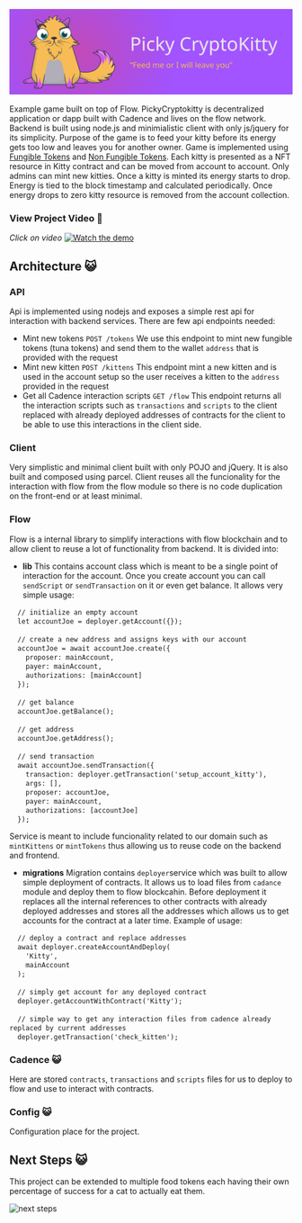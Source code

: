![Picky CryptoKitty](./banner.svg "Picky CryptoKitty")

Example game built on top of Flow. PickyCryptokitty is decentralized application or dapp built with Cadence and lives on the flow network. Backend is built using node.js and minimialistic client with only js/jquery for its simplicity. Purpose of the game is to feed your kitty before its energy gets too low and leaves you for another owner. Game is implemented using [Fungible Tokens](https://docs.onflow.org/core-contracts/fungible-token/) and [Non Fungible Tokens](https://docs.onflow.org/core-contracts/non-fungible-token/). Each kitty is presented as a NFT resource in Kitty contract and can be moved from account to account. Only admins can mint new kitties. Once a kitty is minted its energy starts to drop. Energy is tied to the block timestamp and calculated periodically. Once energy drops to zero kitty resource is removed from the account collection.


### View Project Video :tada:
*Click on video*
[![Watch the demo](https://i.vimeocdn.com/video/1049645083_620.jpg)](https://player.vimeo.com/video/507129273)


## Architecture :smiley_cat:

### API
Api is implemented using nodejs and exposes a simple rest api for interaction with backend services. There are few api endpoints needed:
* Mint new tokens  `POST /tokens` We use this endpoint to mint new fungible tokens (tuna tokens) and send them to the wallet `address` that is provided with the request
* Mint new kitten `POST /kittens` This endpoint mint a new kitten and is used in the account setup so the user receives a kitten to the `address` provided in the request
* Get all Cadence interaction scripts `GET /flow` This endpoint returns all the interaction scripts such as `transactions` and `scripts` to the client replaced with already deployed addresses of contracts for the client to be able to use this interactions in the client side.

### Client
Very simplistic and minimal client built with only POJO and jQuery. It is also built and composed using parcel. Client reuses all the funcionality for the interaction with flow from the flow module so there is no code duplication on the front-end or at least minimal.

### Flow
Flow is a internal library to simplify interactions with flow blockchain and to allow client to reuse a lot of functionality from backend. It is divided into:
* **lib** This contains account class which is meant to be a single point of interaction for the account. Once you create account you can call `sendScript` or `sendTransaction` on it or even get balance. It allows very simple usage:
```
  // initialize an empty account
  let accountJoe = deployer.getAccount({});

  // create a new address and assigns keys with our account
  accountJoe = await accountJoe.create({
    proposer: mainAccount,
    payer: mainAccount,
    authorizations: [mainAccount]
  });

  // get balance
  accountJoe.getBalance();

  // get address
  accountJoe.getAddress();

  // send transaction
  await accountJoe.sendTransaction({
    transaction: deployer.getTransaction('setup_account_kitty'),
    args: [],
    proposer: accountJoe,
    payer: mainAccount,
    authorizations: [accountJoe]
  });
```

Service is meant to include funcionality related to our domain such as `mintKittens` or `mintTokens` thus allowing us to reuse code on the backend and frontend.

* **migrations** Migration contains `deployer`service which was built to allow simple deployment of contracts. It allows us to load files from `cadance` module and deploy them to flow blockcahin. Before deployment it replaces all the internal references to other contracts with already deployed addresses and stores all the addresses which allows us to get accounts for the contract at a later time. Example of usage:
```
  // deploy a contract and replace addresses
  await deployer.createAccountAndDeploy(
    'Kitty', 
    mainAccount
  );

  // simply get account for any deployed contract
  deployer.getAccountWithContract('Kitty');

  // simple way to get any interaction files from cadence already replaced by current addresses
  deployer.getTransaction('check_kitten');

```


### Cadence :smiley_cat:
Here are stored `contracts`, `transactions` and `scripts` files for us to deploy to flow and use to interact with contracts.


### Config :smiley_cat:
Configuration place for the project.


## Next Steps :smiley_cat:
This project can be extended to multiple food tokens each having their own percentage of success for a cat to actually eat them.

![next steps](https://i.ibb.co/zFvYqzb/Screen-Shot-2021-02-01-at-5-10-13-PM.png)
